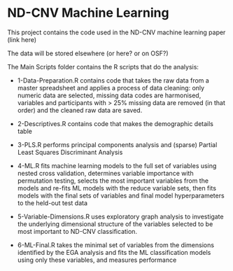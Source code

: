 # ND-CNV Machine Learning

This project contains the code used in the ND-CNV machine learning paper (link here)

The data will be stored elsewhere (or here? or on OSF?)

The Main Scripts folder contains the R scripts that do the analysis:

* 1-Data-Preparation.R contains code that takes the raw data from a master spreadsheet and applies a process of data cleaning: only numeric data are selected, missing data codes are harmonised, variables and participants with > 25% missing data are removed (in that order) and the cleaned raw data are saved.

* 2-Descriptives.R contains code that makes the demographic details table

* 3-PLS.R performs principal components analysis and (sparse) Partial Least Squares Discriminant Analysis

* 4-ML.R fits machine learning models to the full set of variables using nested cross validation, determines variable importance with permutation testing, selects the most important variables from the models and re-fits ML models with the reduce variable sets, then fits models with the final sets of variables and final model hyperparameters to the held-out test data

* 5-Variable-Dimensions.R uses exploratory graph analysis to investigate the underlying dimensional structure of the variables selected to be most important to ND-CNV classification.

* 6-ML-Final.R takes the minimal set of variables from the dimensions identified by the EGA analysis and fits the ML classification models using only these variables, and measures performance